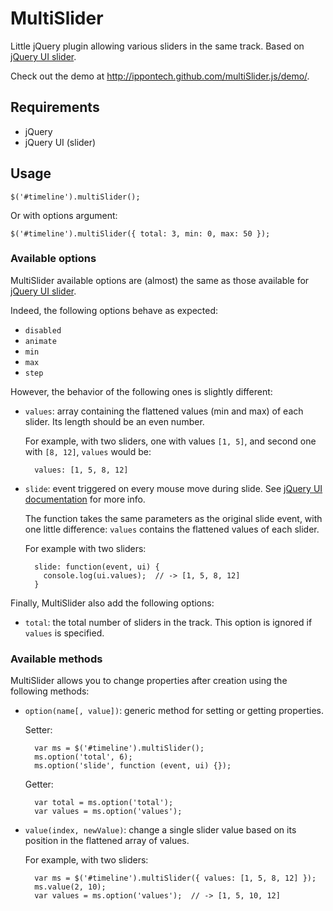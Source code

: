 # MultiSlider

Little jQuery plugin allowing various sliders in the same track.
Based on [jQuery UI slider](http://jqueryui.com/demos/slider/).

Check out the demo at http://ippontech.github.com/multiSlider.js/demo/.

## Requirements

- jQuery
- jQuery UI (slider)

## Usage

    $('#timeline').multiSlider();

Or with options argument:

    $('#timeline').multiSlider({ total: 3, min: 0, max: 50 });

### Available options

MultiSlider available options are (almost) the same as those available for [jQuery UI slider](http://jqueryui.com/demos/slider/#options). 

Indeed, the following options behave as expected:

- `disabled`
- `animate`
- `min`
- `max`
- `step`

However, the behavior of the following ones is slightly different:

- `values`: array containing the flattened values (min and max) of each slider. Its length should be an even number.
    
    For example, with two sliders, one with values `[1, 5]`, and second one with `[8, 12]`, `values` would be:

        values: [1, 5, 8, 12]


- `slide`: event triggered on every mouse move during slide. See [jQuery UI documentation](http://jqueryui.com/demos/slider/#event-slide) for more info.

    The function takes the same parameters as the original slide event, with one little difference: `values` contains the flattened values of each slider.

    For example with two sliders:

        slide: function(event, ui) {
          console.log(ui.values);  // -> [1, 5, 8, 12]
        }


Finally, MultiSlider also add the following options:

- `total`: the total number of sliders in the track. This option is ignored if `values` is specified.

### Available methods

MultiSlider allows you to change properties after creation using the following methods:

- `option(name[, value])`: generic method for setting or getting properties. 

    Setter:

        var ms = $('#timeline').multiSlider();
        ms.option('total', 6);
        ms.option('slide', function (event, ui) {});

    Getter:

        var total = ms.option('total');
        var values = ms.option('values');

- `value(index, newValue)`: change a single slider value based on its position in the flattened array of values.

    For example, with two sliders:

        var ms = $('#timeline').multiSlider({ values: [1, 5, 8, 12] });
        ms.value(2, 10);
        var values = ms.option('values');  // -> [1, 5, 10, 12]
